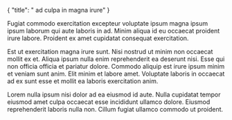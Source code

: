 {
  "title": " ad culpa in magna irure"
}

Fugiat commodo exercitation excepteur voluptate ipsum magna ipsum ipsum laborum qui aute laboris in ad. Minim aliqua id eu occaecat proident irure labore. Proident ex amet cupidatat consequat exercitation.

Est ut exercitation magna irure sunt. Nisi nostrud ut minim non occaecat mollit ex et. Aliqua ipsum nulla enim reprehenderit ea deserunt nisi. Esse qui non officia officia et pariatur dolore. Commodo aliquip est irure ipsum minim et veniam sunt anim. Elit minim et labore amet. Voluptate laboris in occaecat ad ex sunt esse et mollit ea laboris exercitation anim.

Lorem nulla ipsum nisi dolor ad ea eiusmod id aute. Nulla cupidatat tempor eiusmod amet culpa occaecat esse incididunt ullamco dolore. Eiusmod reprehenderit laboris nulla non. Cillum fugiat ullamco commodo ut proident.